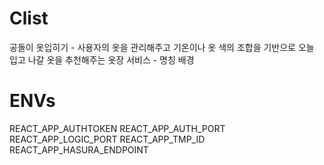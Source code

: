 # Clist
공돌이 옷입히기 - 사용자의 옷을 관리해주고 기온이나 옷 색의 조합을 기반으로 오늘 입고 나갈 옷을 추천해주는 옷장 서비스 - 명칭 배경

# ENVs
REACT_APP_AUTHTOKEN
REACT_APP_AUTH_PORT
REACT_APP_LOGIC_PORT
REACT_APP_TMP_ID
REACT_APP_HASURA_ENDPOINT
